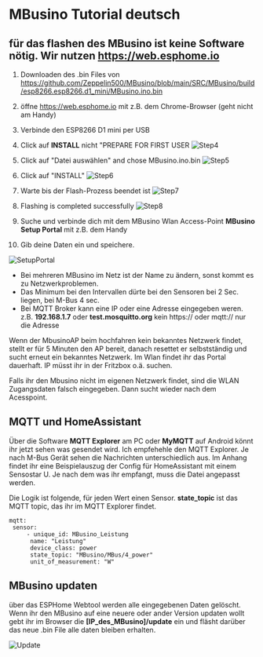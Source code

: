 # MBusino Tutorial deutsch



## für das flashen des MBusino ist keine Software nötig. Wir nutzen https://web.esphome.io

1. Downloaden des .bin Files von https://github.com/Zeppelin500/MBusino/blob/main/SRC/MBusino/build/esp8266.esp8266.d1_mini/MBusino.ino.bin

2. öffne https://web.esphome.io mit z.B. dem Chrome-Browser (geht nicht am Handy)

3. Verbinde den ESP8266 D1 mini per USB

4. Click auf **INSTALL** nicht "PREPARE FOR FIRST USER
![Step4](https://github.com/Zeppelin500/MBusino/assets/32666091/7ff901e5-4994-49f9-a2c1-f914df4c7fb3)

5. Click auf "Datei auswählen" and chose MBusino.ino.bin
![Step5](https://github.com/Zeppelin500/MBusino/assets/32666091/221017c4-1a4b-4e81-8c4e-e0d9ce51a9d1)

6. Click auf "INSTALL"
![Step6](https://github.com/Zeppelin500/MBusino/assets/32666091/b70db0ed-884b-4ca2-9f67-002f8dbabd9b)

7. Warte bis der Flash-Prozess beendet ist
![Step7](https://github.com/Zeppelin500/MBusino/assets/32666091/5b327ce6-a832-4b6d-8381-7ecec4572459)

8. Flashing is completed successfully 
![Step8](https://github.com/Zeppelin500/MBusino/assets/32666091/782f9d0a-45da-4c94-b262-aa562115c390)

9. Suche und verbinde dich mit dem MBusino Wlan Access-Point **MBusino Setup Portal** mit z.B. dem Handy

10. Gib deine Daten ein und speichere.

![SetupPortal](https://github.com/Zeppelin500/MBusino/blob/main/pictures/MBusino_Setup_Portal.jpg)

* Bei mehreren MBusino im Netz ist der Name zu ändern, sonst kommt es zu Netzwerkproblemen.
* Das Minimum bei den Intervallen dürte bei den Sensoren bei 2 Sec. liegen, bei M-Bus 4 sec. 
* Bei MQTT Broker kann eine IP oder eine Adresse eingegeben weren. z.B. **192.168.1.7** oder **test.mosquitto.org** kein https:// oder mqtt:// nur die Adresse

Wenn der MbusinoAP beim hochfahren kein bekanntes Netzwerk findet, stellt er für 5 Minuten den AP bereit, danach resettet er selbstständig und sucht erneut ein bekanntes Netzwerk.
Im Wlan findet ihr das Portal dauerhaft. IP müsst ihr in der Fritzbox o.ä. suchen.

Falls ihr den Mbusino nicht im eigenen Netzwerk findet, sind die WLAN Zugangsdaten falsch eingegeben. Dann sucht wieder nach dem Acesspoint.

## MQTT und HomeAssistant

Über die Software **MQTT Explorer** am PC oder **MyMQTT** auf Android könnt ihr jetzt sehen was gesendet wird. Ich empfehehle den MQTT Explorer.
Je nach M-Bus Gerät sehen die Nachrichten unterschiedlich aus. Im Anhang findet ihr eine Beispielauszug der Config für HomeAssistant mit einem Sensostar U.
Je nach dem was ihr empfangt, muss die Datei angepasst werden.

Die Logik ist folgende, für jeden Wert einen Sensor. **state_topic** ist das MQTT topic, das ihr im MQTT Explorer findet.
```
mqtt:
 sensor:
     - unique_id: MBusino_Leistung
      name: "Leistung"
      device_class: power
      state_topic: "MBusino/MBus/4_power"     
      unit_of_measurement: "W"
```

## MBusino updaten

über das ESPHome Webtool werden alle eingegebenen Daten gelöscht. Wenn ihr den MBusino auf eine neuere oder ander Version updaten wollt gebt ihr im Browser die **[IP_des_MBusino]/update** ein und fläsht darüber das neue .bin File alle daten bleiben erhalten.

![Update](https://github.com/Zeppelin500/MBusino/blob/main/pictures/update.png)






